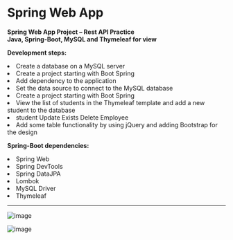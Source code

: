 <h1> Spring Web App </h1>
<p>
<b> Spring Web App Project – Rest API Practice<br>
Java, Spring-Boot, MySQL and Thymeleaf for view  </b> 
</p>

<p>
<b> Development steps: </b>
  <li>Create a database on a MySQL server </li>
  <li>Create a project starting with Boot Spring </li>
  <li>Add dependency to the application </li>
  <li>Set the data source to connect to the MySQL database </li>
  <li>Create a project starting with Boot Spring </li>
  <li>View the list of students in the Thymeleaf template and add a new student to the database </li>
  <li>student Update Exists Delete Employee </li>
  <li>Add some table functionality by using jQuery and adding Bootstrap for the design </li>
</p>

<p>
<b> Spring-Boot dependencies: </b>
  <li> Spring Web </li>
  <li> Spring DevTools</li>
  <li> Spring DataJPA</li>
  <li> Lombok</li>
  <li> MySQL Driver</li>
  <li> Thymeleaf</li>
</p>
<hr>

![image](https://user-images.githubusercontent.com/94238289/158440862-56d091be-bd96-437d-ab3f-28190f4200b0.png)

![image](https://user-images.githubusercontent.com/94238289/158441373-ee50fe2c-d675-42fa-a45d-981a47390ae7.png)



